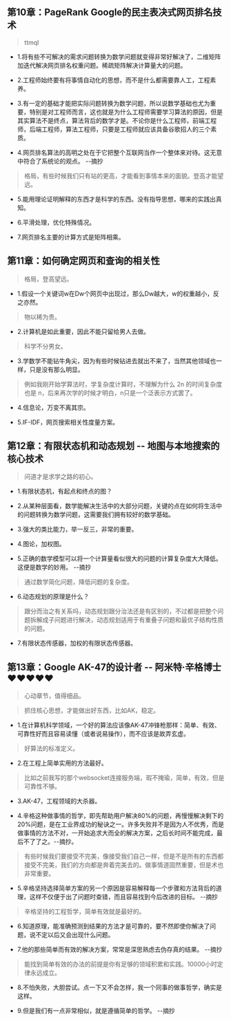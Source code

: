 ## 第10章：PageRank Google的民主表决式网页排名技术

>ttmql

- 1.将有些不可解决的需求问题转换为数学问题就变得非常好解决了，二维矩阵加迭代解决网页排名权重问题。稀疏矩阵解决计算量大的问题。

- 2.工程师始终要有将事情自动化的思想，而不是什么都需要靠人工，工程素养。

- 3.有一定的基础才能把实际问题转换为数学问题，所以说数学基础也尤为重要，特别是对工程师而言，这也就是为什么工程师需要学习算法的原因，但是其实算法不是终点，算法背后的数学才是。不论你是什么工程师，前端工程师，后端工程师，算法工程师，只要是工程师就应该具备谷歌招人的三个素质。

- 4.网页排名算法的高明之处在于它把整个互联网当作一个整体来对待。这无意中符合了系统论的观点。 --摘抄

>格局，有些时候我们只有站的更高，才能看到事情本来的面貌。登高才能望远。

- 5.能用理论证明解释的东西才是科学的东西。没有指导思想，哪来的实践出真知。

- 6.平滑处理，优化特殊情况。

- 7.网页排名主要的计算方式是矩阵相乘。

## 第11章：如何确定网页和查询的相关性

>格局，登高望远。

- 1.假设一个关键词w在Dw个网页中出现过，那么Dw越大，w的权重越小，反之亦然。

>物以稀为贵。

- 2.计算机是如此重要，因此不能只留给男人去做。

>科学不分男女。

- 3.学数学不能钻牛角尖，因为有些时候钻进去就出不来了，当然其他领域也一样，只是没有那么明显。

>例如我刚开始学算法时，学复杂度计算时，不理解为什么 2n 的时间复杂度也是 n，后来再次学的时候才明白，n只是一个泛表示方式罢了。

- 4.信息论，万变不离其宗。

- 5.IF-IDF，网页搜索相关性度量方案。

## 第12章：有限状态机和动态规划 -- 地图与本地搜索的核心技术

>问道才是求学之路的初心。

- 1.有限状态机，有起点和终点的图？

- 2.从某种层面看，数学能解决生活中的大部分问题，关键的点在如何将生活中的问题转换为数学问题，这需要我们拥有较好的数学基础。

- 3.强大的类比能力，举一反三，非常的重要。

- 4.图论，加权图。

- 5.正确的数学模型可以将一个计算量看似很大的问题的计算复杂度大大降低。这便是数学的妙用。 --摘抄

>通过数学简化问题，降低问题的复杂度。

- 6.动态规划的原理是什么？

>跟分而治之有关系吗，动态规划跟分治法还是有区别的，不过都是把整个问题拆解成子问题进行解决，动态规划适用于有重叠子问题和最优子结构性质的问题。

- 7.有限状态传感器，加权的有限状态传感器。

## 第13章：Google AK-47的设计者 -- 阿米特·辛格博士 ❤❤❤❤❤

>心动章节，值得细品。

>抓住核心思想，才能做出好东西，比如AK，稳定。

- 1.在计算机科学领域，一个好的算法应该像AK-47冲锋枪那样：简单、有效、可靠性好而且容易读懂（或者说易操作），而不应该是故弄玄虚。

>好算法的标准定义。

- 2.在工程上简单实用的方法最好。

>比如之前我写的那个websocket连接服务端，瑕不掩瑜，简单，有效，但是可靠性不够。

- 3.AK-47，工程领域的大杀器。

- 4.辛格这种做事情的哲学，即先帮助用户解决80%的问题，再慢慢解决剩下的20%问题，是在工业界成功的秘诀之一。许多失败并不是因为人不优秀，而是做事情的方法不对，一开始追求大而全的解决方案，之后长时间不能完成，最后不了了之。--摘抄。

>有些时候我们要接受不完美，像接受我们自己一样，但是不是所有的东西都接受不完美，我们的方向都是奔着完美去的。做事情道固然重要，但是术也非常重要。

- 5.辛格坚持选择简单方案的另一个原因是容易解释每一个步骤和方法背后的道理，这样不仅便于出了问题时查错，而且容易找到今后改进的目标。 --摘抄

>辛格坚持的工程哲学，简单有效就是最好的。

- 6.知道原理，能准确预测到结果的方法才是可靠的，要不然即使你解决了问题，说不定以后又会出现什么问题。

- 7.他的那些简单而有效的解决方案，常常是深思熟虑去伪存真的结果。 --摘抄

>能找到简单有效的办法的前提是你有足够的领域积累和实践。10000小时定律永远成立。

- 8.不怕失败，大胆尝试。点一下又不会怎样，我一个同事的做事哲学，确实是这样。

- 9.但是我们有一点非常相似，就是遵循简单的哲学。 --摘抄























































































